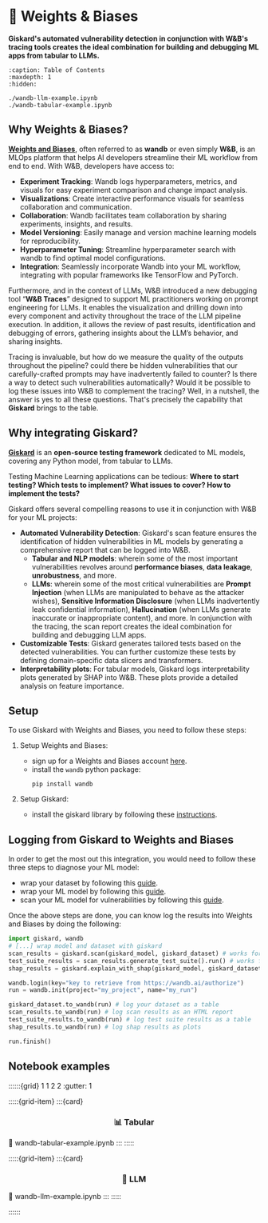 # 🐝 Weights & Biases
**Giskard's automated vulnerability detection in conjunction with W&B's tracing tools creates the ideal combination for building and debugging ML apps from tabular to LLMs.**
```{toctree}
:caption: Table of Contents
:maxdepth: 1
:hidden:

./wandb-llm-example.ipynb
./wandb-tabular-example.ipynb

```
## Why Weights & Biases?

**[Weights and Biases](https://wandb.ai/)**, often referred to as **wandb** or even simply **W&B**, is an MLOps platform that helps AI developers streamline their ML workflow from end to end. With W&B, developers have access to:

- **Experiment Tracking**: Wandb logs hyperparameters, metrics, and visuals for easy experiment comparison and change impact analysis.
- **Visualizations**: Create interactive performance visuals for seamless collaboration and communication.
- **Collaboration**: Wandb facilitates team collaboration by sharing experiments, insights, and results.
- **Model Versioning**: Easily manage and version machine learning models for reproducibility.
- **Hyperparameter Tuning**: Streamline hyperparameter search with wandb to find optimal model configurations.
- **Integration**: Seamlessly incorporate Wandb into your ML workflow, integrating with popular frameworks like TensorFlow and PyTorch.

Furthermore, and in the context of LLMs, W&B introduced a new debugging tool “**W&B Traces**” designed to support ML practitioners working on prompt engineering for LLMs. It enables the visualization and drilling down into every component and activity throughout the trace of the LLM pipeline execution. In addition, it allows the review of past results, identification and debugging of errors, gathering insights about the LLM’s behavior, and sharing insights.

Tracing is invaluable, but how do we measure the quality of the outputs throughout the pipeline? could there be hidden vulnerabilities that our carefully-crafted prompts may have inadvertently failed to counter? Is there a way to detect such vulnerabilities automatically? Would it be possible to log these issues into W&B to complement the tracing? Well, in a nutshell, the answer is yes to all these questions. That's precisely the capability that **Giskard** brings to the table.

## Why integrating Giskard?

**[Giskard](https://www.giskard.ai/)** is an **open-source testing framework** dedicated to ML models, covering any Python model, from tabular to LLMs.

Testing Machine Learning applications can be tedious: **Where to start testing? Which tests to implement? What issues to cover? How to implement the tests?**

Giskard offers several compelling reasons to use it in conjunction with W&B for your ML projects:

- **Automated Vulnerability Detection**: Giskard's scan feature ensures the identification of hidden vulnerabilities in ML models by generating a comprehensive report that can be logged into W&B.
  - **Tabular and NLP models**: wherein some of the most important vulnerabilities revolves around **performance biases**, **data leakage**, **unrobustness**, and more.
  - **LLMs**: wherein some of the most critical vulnerabilities are **Prompt Injection** (when LLMs are manipulated to behave as the attacker wishes), **Sensitive Information Disclosure** (when LLMs inadvertently leak confidential information), **Hallucination** (when LLMs generate inaccurate or inappropriate content), and more. In conjunction with the tracing, the scan report creates the ideal combination for building and debugging LLM apps.
- **Customizable Tests**: Giskard generates tailored tests based on the detected vulnerabilities. You can further customize these tests by defining domain-specific data slicers and transformers.
- **Interpretability plots**: For tabular models, Giskard logs interpretability plots generated by SHAP into W&B. These plots provide a detailed analysis on feature importance.

## Setup
To use Giskard with Weights and Biases, you need to follow these steps:

1. Setup Weights and Biases:
   - sign up for a Weights and Biases account [here](https://wandb.ai/site).
   - install the `wandb` python package:
     ```shell
     pip install wandb
     ```

2. Setup Giskard:
   - install the giskard library by following these [instructions](https://docs.giskard.ai/en/latest/guides/installation_library/index.html).

## Logging from Giskard to Weights and Biases
In order to get the most out this integration, you would need to follow these three steps to diagnose your ML model:
- wrap your dataset by following this [guide](https://docs.giskard.ai/en/latest/guides/wrap_dataset/index.html).
- wrap your ML model by following this [guide](https://docs.giskard.ai/en/latest/guides/wrap_model/index.html).
- scan your ML model for vulnerabilities by following this [guide](https://docs.giskard.ai/en/latest/guides/scan/index.html).

Once the above steps are done, you can know log the results into Weights and Biases by doing the following:
```python
import giskard, wandb
# [...] wrap model and dataset with giskard
scan_results = giskard.scan(giskard_model, giskard_dataset) # works for tabular, NLP and LLMs
test_suite_results = scan_results.generate_test_suite().run() # works for tabular, NLP and LLMs
shap_results = giskard.explain_with_shap(giskard_model, giskard_dataset) # only works for tabular models

wandb.login(key="key to retrieve from https://wandb.ai/authorize")
run = wandb.init(project="my_project", name="my_run")

giskard_dataset.to_wandb(run) # log your dataset as a table
scan_results.to_wandb(run) # log scan results as an HTML report
test_suite_results.to_wandb(run) # log test suite results as a table
shap_results.to_wandb(run) # log shap results as plots

run.finish()
```

## Notebook examples
::::::{grid} 1 1 2 2
:gutter: 1

:::::{grid-item}
:::{card} <br><h3><center>📊 Tabular</center></h3>
:link: wandb-tabular-example.ipynb
:::
:::::

:::::{grid-item}
:::{card} <br><h3><center>📝 LLM</center></h3>
:link: wandb-llm-example.ipynb
:::
:::::

::::::
